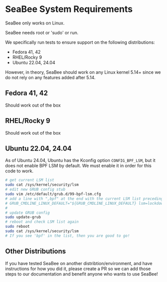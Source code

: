 # SeaBee System Requirements

SeaBee only works on Linux.

SeaBee needs root or 'sudo' or run.

We specifically run tests to ensure support on the following distributions:

* Fedora 41, 42
* RHEL/Rocky 9
* Ubuntu 22.04, 24.04

However, in theory, SeaBee should work on any Linux kernel 5.14+ since we do not rely on any features added after 5.14.

## Fedora 41, 42

Should work out of the box

## RHEL/Rocky 9

Should work out of the box

## Ubuntu 22.04, 24.04

As of Ubuntu 24.04, Ubuntu has the Kconfig option `CONFIG_BPF_LSM`, but it does not enable BPF LSM by default.
We must enable it in order for this code to work.

```bash
# get current LSM list
sudo cat /sys/kernel/security/lsm
# edit new GRUB config stub
sudo vim /etc/default/grub.d/99-bpf-lsm.cfg
# add a line with ",bpf" at the end with the current LSM list preceding, something like
# GRUB_CMDLINE_LINUX_DEFAULT="${GRUB_CMDLINE_LINUX_DEFAULT} lsm=lockdown,capability,landlock,yama,apparmor,bpf"
#
# update GRUB config
sudo update-grub
# reboot and check LSM list again
sudo reboot
sudo cat /sys/kernel/security/lsm
# If you see 'bpf' in the list, then you are good to go!
```

## Other Distributions

If you have tested SeaBee on another distribtion/environment, and have instructions for how you did it,
please create a PR so we can add those steps to our documentation and benefit anyone who wants to use SeaBee!
